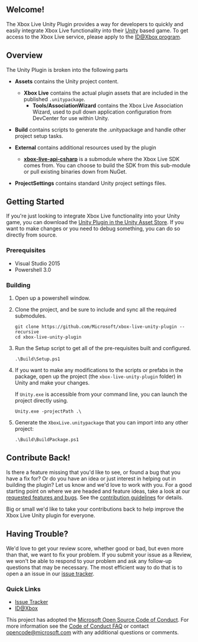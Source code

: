 ## Welcome!

The Xbox Live Unity Plugin provides a way for developers to quickly and easily integrate Xbox Live functionality into their [Unity](https://unity3d.com/) based game. 
To get access to the Xbox Live service, please apply to the [ID@Xbox program](http://www.xbox.com/en-us/Developers/id).

## Overview
The Unity Plugin is broken into the following parts

* __Assets__ contains the Unity project content.
  * __Xbox Live__ contains the actual plugin assets that are included in the published `.unitypackage`.
    * __Tools/AssociationWizard__ contains the Xbox Live Association Wizard, used to pull down application configuration from DevCenter for use within Unity.
* __Build__ contains scripts to generate the .unitypackage and handle other project setup tasks.
* __External__ contains additional resources used by the plugin
  * [__xbox-live-api-csharp__](https://github.com/Microsoft/xbox-live-api-csharp) is a submodule where the Xbox Live SDK comes from.  You can choose to build the SDK from this sub-module or pull existing binaries down from NuGet.
  
* __ProjectSettings__ contains standard Unity project settings files.

## Getting Started
If you're just looking to integrate Xbox Live functionality into your Unity game, you can download the [Unity Plugin in the Unity Asset Store](https://https://www.assetstore.unity3d.com/#!/content/TODO).  If you want to make changes or you need to debug something, you can do so directly from source.

### Prerequisites

* Visual Studio 2015
* Powershell 3.0

### Building

1. Open up a powershell window.
2. Clone the project, and be sure to include and sync all the required submodules.

    ```
    git clone https://github.com/Microsoft/xbox-live-unity-plugin --recursive
    cd xbox-live-unity-plugin
    ```
3. Run the Setup script to get all of the pre-requisites built and configured.

    ```
    .\Build\Setup.ps1
    ```
    
4. If you want to make any modifications to the scripts or prefabs in the package, open up the project (the `xbox-live-unity-plugin` folder) in Unity and make your changes.  

    If `Unity.exe` is accessible from your command line, you can launch the project directly using.

    ```
    Unity.exe -projectPath .\
    ```

5. Generate the `XboxLive.unitypackage` that you can import into any other project:

    ```
    .\Build\BuildPackage.ps1
    ```

## Contribute Back!

Is there a feature missing that you'd like to see, or found a bug that you have a fix for? Or do you have an idea or just interest in helping out in building the plugin? Let us know and we'd love to work with you. For a good starting point on where we are headed and feature ideas, take a look at our [requested features and bugs](https://github.com/Microsoft/xbox-live-unity-plugin/issues). See the [contribution guidelines](CONTRIBUTING.MD) for details.

Big or small we'd like to take your contributions back to help improve the Xbox Live Unity plugin for everyone. 

## Having Trouble?

We'd love to get your review score, whether good or bad, but even more than that, we want to fix your problem. If you submit your issue as a Review, we won't be able to respond to your problem and ask any follow-up questions that may be necessary. The most efficient way to do that is to open a an issue in our [issue tracker](https://github.com/Microsoft/xbox-live-unity-plugin/issues).  

### Quick Links

*   [Issue Tracker](https://github.com/Microsoft/xbox-live-unity-plugin/issues)
*   [ID@Xbox](http://www.xbox.com/en-us/Developers/id)

This project has adopted the [Microsoft Open Source Code of Conduct](https://opensource.microsoft.com/codeofconduct/). For more information see the [Code of Conduct FAQ](https://opensource.microsoft.com/codeofconduct/faq/) or contact [opencode@microsoft.com](mailto:opencode@microsoft.com) with any additional questions or comments.

